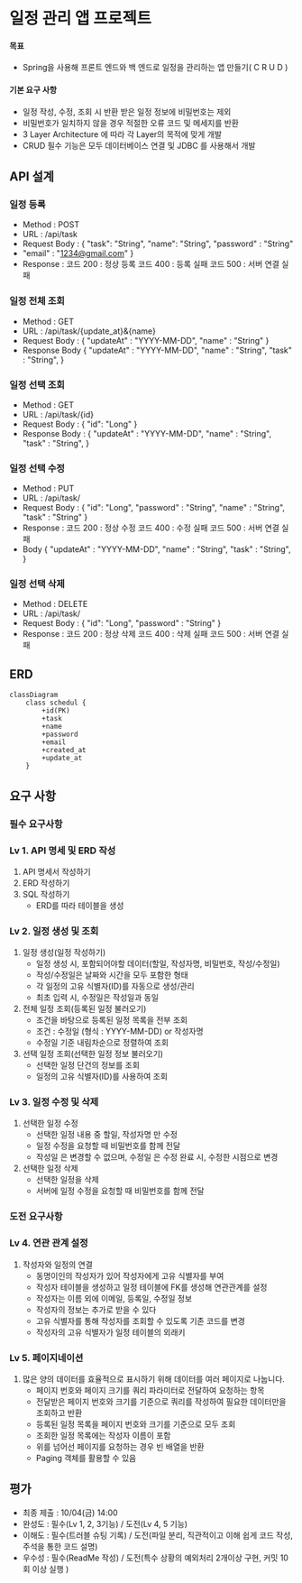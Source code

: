# 일정 관리 앱 프로젝트

#### 목표

- Spring을 사용해 프론트 엔드와 백 엔드로 일정을 관리하는 앱 만들기( C R U D )

#### 기본 요구 사항

- 일정 작성, 수정, 조회 시 반환 받은 일정 정보에 비밀번호는 제외
- 비밀번호가 일치하지 않을 경우 적절한 오류 코드 및 메세지를 반환
- 3 Layer Architecture 에 따라 각 Layer의 목적에 맞게 개발
- CRUD 필수 기능은 모두 데이터베이스 연결 및 JDBC 를 사용해서 개발

## API 설계

### 일정 등록

- Method : POST
- URL : /api/task
- Request Body :
  {
  "task": "String",
  "name": "String",
  "password" : "String"
- "email" : "1234@gmail.com"
  }
- Response :
  코드 200 : 정상 등록
  코드 400 : 등록 실패
  코드 500 : 서버 연결 실패

### 일정 전체 조회

- Method : GET
- URL : /api/task/{update_at}&{name}
- Request Body :
  {
  "updateAt" : "YYYY-MM-DD",
  "name" : "String"
  }
- Response Body
  {
  "updateAt" : "YYYY-MM-DD",
  "name" : "String",
  "task" : "String",
  }

### 일정 선택 조회

- Method : GET
- URL : /api/task/{id}
- Request Body :
  {
  "id": "Long"
  }
- Response Body :
  {
  "updateAt" : "YYYY-MM-DD",
  "name" : "String",
  "task" : "String",
  }

### 일정 선택 수정

- Method : PUT
- URL : /api/task/
- Request Body :
  {
  "id": "Long",
  "password" : "String",
  "name" : "String",
  "task" : "String"
  }
- Response :
  코드 200 : 정상 수정
  코드 400 : 수정 실패
  코드 500 : 서버 연결 실패
- Body
  {
  "updateAt" : "YYYY-MM-DD",
  "name" : "String",
  "task" : "String",
  }

### 일정 선택 삭제

- Method : DELETE
- URL : /api/task/
- Request Body :
  {
  "id": "Long",
  "password" : "String"
  }
- Response :
  코드 200 : 정상 삭제
  코드 400 : 삭제 실패
  코드 500 : 서버 연결 실패

## ERD

```mermaid
classDiagram
    class schedul {
        +id(PK)
        +task
        +name
        +password
        +email
        +created_at
        +update_at
    }
```

## 요구 사항

### 필수 요구사항

### Lv 1. API 명세 및 ERD 작성

1. API 명세서 작성하기
2. ERD 작성하기
3. SQL 작성하기
    - ERD를 따라 테이블을 생성

### Lv 2. 일정 생성 및 조회

1. 일정 생성(일정 작성하기)
    - 일정 생성 시, 포함되어야할 데이터(할일, 작성자명, 비밀번호, 작성/수정일)
    - 작성/수정일은 날짜와 시간을 모두 포함한 형태
    - 각 일정의 고유 식별자(ID)를 자동으로 생성/관리
    - 최초 입력 시, 수정일은 작성일과 동일
2. 전체 일정 조회(등록된 일정 불러오기)
    - 조건을 바탕으로 등록된 일정 목록을 전부 조회
    - 조건 : 수정일 (형식 : YYYY-MM-DD) or 작성자명
    - 수정일 기준 내림차순으로 정렬하여 조회
3. 선택 일정 조회(선택한 일정 정보 불러오기)
    - 선택한 일정 단건의 정보를 조회
    - 일정의 고유 식별자(ID)를 사용하여 조회

### Lv 3. 일정 수정 및 삭제

1. 선택한 일정 수정
    - 선택한 일정 내용 중 할일, 작성자명 만 수정
    - 일정 수정을 요청할 때 비밀번호를 함께 전달
    - 작성일 은 변경할 수 없으며, 수정일 은 수정 완료 시, 수정한 시점으로 변경
2. 선택한 일정 삭제
    - 선택한 일정을 삭제
    - 서버에 일정 수정을 요청할 때 비밀번호를 함께 전달

### 도전 요구사항

### Lv 4. 연관 관계 설정

1. 작성자와 일정의 연결
    - 동명이인의 작성자가 있어 작성자에게 고유 식별자를 부여
    - 작성자 테이블을 생성하고 일정 테이블에 FK를 생성해 연관관계를 설정
    - 작성자는 이름 외에 이메일, 등록일, 수정일 정보
    - 작성자의 정보는 추가로 받을 수 있다
    - 고유 식별자를 통해 작성자를 조회할 수 있도록 기존 코드를 변경
    - 작성자의 고유 식별자가 일정 테이블의 외래키

### Lv 5. 페이지네이션

1. 많은 양의 데이터를 효율적으로 표시하기 위해 데이터를 여러 페이지로 나눕니다.
    - 페이지 번호와 페이지 크기를 쿼리 파라미터로 전달하여 요청하는 항목
    - 전달받은 페이지 번호와 크기를 기준으로 쿼리를 작성하여 필요한 데이터만을 조회하고 반환
    - 등록된 일정 목록을 페이지 번호와 크기를 기준으로 모두 조회
    - 조회한 일정 목록에는 작성자 이름이 포함
    - 위를 넘어선 페이지를 요청하는 경우 빈 배열을 반환
    - Paging 객체를 활용할 수 있음


## 평가

- 최종 제출 : 10/04(금) 14:00
- 완성도 : 필수(Lv 1, 2, 3기능) / 도전(Lv 4, 5 기능)
- 이해도 : 필수(트러블 슈팅 기록) / 도전(파일 분리, 직관적이고 이해 쉽게 코드 작성, 주석을 통한 코드 설명)
- 우수성 : 필수(ReadMe 작성) / 도전(특수 상황의 예외처리 2개이상 구현, 커밋 10회 이상 실행 )


